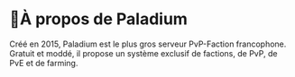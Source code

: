 # 👋À propos de Paladium

Créé en 2015, Paladium est le plus gros serveur PvP-Faction francophone. Gratuit et moddé, il propose un système exclusif de factions, de PvP, de PvE et de farming. 